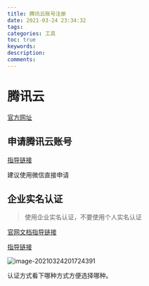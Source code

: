 ```yaml
---
title: 腾讯云账号注册
date: 2021-03-24 23:34:32
tags: 
categories: 工具
toc: true
keywords:
description:
comments: 
---
```


# 腾讯云

[官方网址](https://cloud.tencent.com/)

## 申请腾讯云账号

[指导链接](https://jingyan.baidu.com/article/20b68a88f158be796cec62c6.html)

建议使用微信直接申请

## 企业实名认证

> 使用企业实名认证，不要使用个人实名认证

[官网文档指导链接](https://cloud.tencent.com/document/product/378/10496)

[指导链接](https://boke112.com/postwd/8103.html)



![image-20210324201724391](https://gitee.com/Cooper001/blog-img/raw/master/img/image-20210324201724391.png)

认证方式看下哪种方式方便选择哪种。